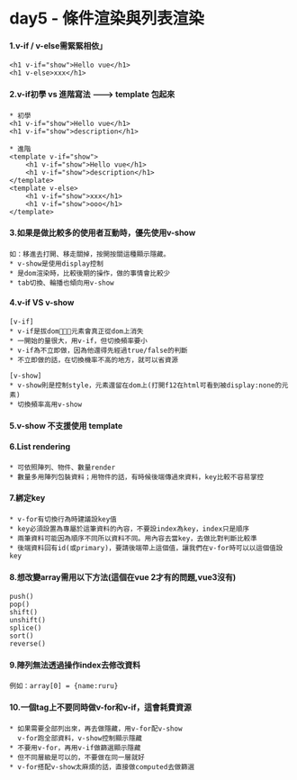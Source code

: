 # day5 - 條件渲染與列表渲染

#### 1.v-if / v-else需緊緊相依」
    <h1 v-if="show">Hello vue</h1>
    <h1 v-else>xxx</h1>

#### 2.v-if初學 vs 進階寫法 ---> template 包起來
    * 初學
    <h1 v-if="show">Hello vue</h1>
    <h1 v-if="show">description</h1>

    * 進階
    <template v-if="show">
        <h1 v-if="show">Hello vue</h1>
        <h1 v-if="show">description</h1>
    </template>
    <template v-else>
        <h1 v-if="show">xxx</h1>
        <h1 v-if="show">ooo</h1>
    </template>

#### 3.如果是做比較多的使用者互動時，優先使用v-show
    如：移進去打開、移走關掉，按開按關這種顯示隱藏。
    * v-show是使用display控制
    * 是dom渲染時，比較後期的操作，做的事情會比較少
    * tab切換、輪播也傾向用v-show

#### 4.v-if VS v-show
    [v-if]
    * v-if是拔dom，元素會真正從dom上消失
    * 一開始的量很大，用v-if，但切換頻率要小
    * v-if為不立即做，因為他還得先經過true/false的判斷
    * 不立即做的話，在切換機率不高的地方，就可以省資源

    [v-show]
    * v-show則是控制style，元素還留在dom上(打開f12在html可看到被display:none的元素)
    * 切換頻率高用v-show
    

#### 5.v-show 不支援使用 template

#### 6.List rendering
    * 可依照陣列、物件、數量render
    * 數量多用陣列包裝資料；用物件的話，有時候後端傳過來資料，key比較不容易掌控

#### 7.綁定key
    * v-for有切換行為時建議設key值
    * key必須設置為專屬於這筆資料的內容，不要設index為key，index只是順序
    * 兩筆資料可能因為順序不同所以資料不同。用內容去當key，去做比對判斷比較準
    * 後端資料回有id(或primary)，要請後端帶上這個值，讓我們在v-for時可以以這個值設key

#### 8.想改變array需用以下方法(這個在vue 2才有的問題,vue3沒有)
    push()
    pop()
    shift()
    unshift()
    splice()
    sort()
    reverse()

#### 9.陣列無法透過操作index去修改資料
    例如：array[0] = {name:ruru}

#### 10.一個tag上不要同時做v-for和v-if，這會耗費資源
    * 如果需要全部列出來，再去做隱藏，用v-for配v-show
      v-for跑全部資料，v-show控制顯示隱藏
    * 不要用v-for，再用v-if做篩選顯示隱藏
    * 但不同層級是可以的，不要做在同一層就好
    * v-for搭配v-show太麻煩的話，直接做computed去做篩選

    